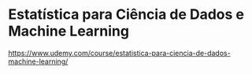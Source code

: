 # Estatística para Ciência de Dados e Machine Learning

https://www.udemy.com/course/estatistica-para-ciencia-de-dados-machine-learning/
